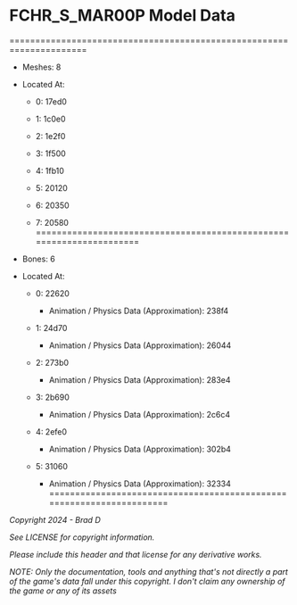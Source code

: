 # FCHR_S_MAR00P Model Data
=====================================================================

* Meshes: 8

* Located At:

  * 0: 17ed0

  * 1: 1c0e0

  * 2: 1e2f0

  * 3: 1f500

  * 4: 1fb10

  * 5: 20120

  * 6: 20350

  * 7: 20580
=====================================================================

* Bones: 6

* Located At:

  * 0: 22620

    * Animation / Physics Data (Approximation): 238f4

  * 1: 24d70

    * Animation / Physics Data (Approximation): 26044

  * 2: 273b0

    * Animation / Physics Data (Approximation): 283e4

  * 3: 2b690

    * Animation / Physics Data (Approximation): 2c6c4

  * 4: 2efe0

    * Animation / Physics Data (Approximation): 302b4

  * 5: 31060

    * Animation / Physics Data (Approximation): 32334
=====================================================================

*Copyright 2024 - Brad D*

*See LICENSE for copyright information.*

*Please include this header and that license for any derivative works.*

*NOTE: Only the documentation, tools and anything that's not directly a part of the game's data fall under this copyright. I don't claim any ownership of the game or any of its assets*
